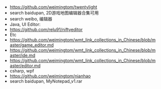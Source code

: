 * https://github.com/weimingtom/twentylight  
* search baidupan, 2D游戏地图编辑器合集可用  
* search weibo, 编辑器  
* Java, UI Editor:    
* https://github.com/relu91/niftyeditor  
* Etc  
* https://github.com/weimingtom/wmt_link_collections_in_Chinese/blob/master/game_editor.md  
* https://github.com/weimingtom/wmt_link_collections_in_Chinese/blob/master/ide.md  
* https://github.com/weimingtom/wmt_link_collections_in_Chinese/blob/master/editor.md  
* csharp, wpf  
* https://github.com/weimingtom/nianhao  
* search baidupan, MyNotepad_v1.rar  
